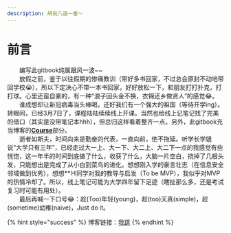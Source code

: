 ```yaml
---
description: 胡说八道一番～
---
```


# 前言

　　编写此gitbook纯属跟风一波~~  
　　放假之前，鉴于以往假期的惨痛教训（带好多书回家，不过总会原封不动地带回学校😭），所以下定决心不带一本书回家，好好放松一下，和朋友打打扑克，打打球。心里还蛮自豪的，有一种“浪子回头金不换，衣锦还乡做贤人”的感觉😂。  
　　谁成想却让新冠病毒当头棒喝，还好我们有一个强大的祖国（等待开学ing）。转眼间，已经3月7日了，课程陆陆续续线上开课。当然也给线上记笔记找了完美的借口（其实是没带笔记本hhh），但总归这样看着整齐一点。另外，此gitbook充当博客的[**Course**](http://dragonliu.tk/categories/Course/)部分。  
　　逝者如斯夫，时间向来是勤奋的代表，一直向前，绝不拖延。听学长学姐说“大学只有三年”，已经走过大一上、大一下、大二上、大二下一点的我感觉有些恍惚，这一年半的时间到底做了什么，收获了什么，大脑一片空白，挠掉了几根头发，只能想出是完成了从小白到菜鸟的进化。想想刚入学的豪言壮志（在信息安全邻域做到优秀），想想\*\*Ｈ同学对我的教导与启发（To be MVP），我似乎对MVP的热情冷却了。所以，线上笔记可能为大学四年留下足迹（瞎扯那么多，还是考试复习时可能有用处）。  
　　最后再喊一下口号😂：趁\(Too\)年轻\(young\)，趁\(too\)天真\(simple\)，趁\(sometime\)幼稚\(naive\)，Just do it。



{% hint style="success" %}
博客链接：[我跳](http://dragonliu.tk/)
{% endhint %}



